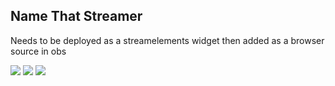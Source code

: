 ## Name That Streamer

Needs to be deployed as a streamelements widget then added as a browser source in obs

![](https://user-images.githubusercontent.com/95970397/212472699-8c7332c6-8c4c-4eb6-b572-49106cfd9cec.gif)
![](https://user-images.githubusercontent.com/95970397/212472718-7b2ec9f5-b9ec-4e5f-93cf-6d4940f2daaa.jpg)
![](https://user-images.githubusercontent.com/95970397/212472721-de1a737e-a2f1-4944-9925-4118e7248700.jpg)
